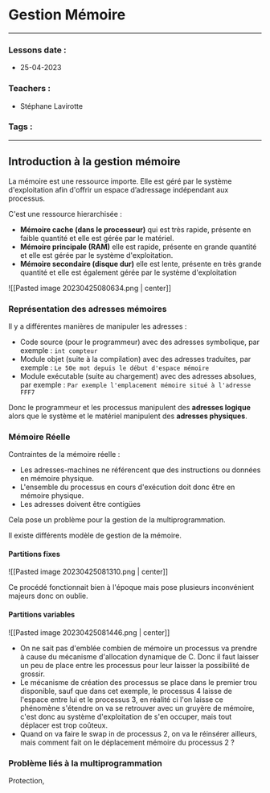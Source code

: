 # Gestion Mémoire
---
### Lessons date :
- 25-04-2023

### Teachers :
- Stéphane Lavirotte

### Tags :


---

## Introduction à la gestion mémoire

La mémoire est une ressource importe.
Elle est géré par le système d'exploitation afin d'offrir un espace d’adressage indépendant aux processus.

C'est une ressource hierarchisée :
- **Mémoire cache (dans le processeur)** qui est très rapide, présente en faible quantité et elle est gérée par le matériel.
- **Mémoire principale (RAM)** elle est rapide, présente en grande quantité et elle est gérée par le système d'exploitation.
- **Mémoire secondaire (disque dur)** elle est lente, présente en très grande quantité et elle est également gérée par le système d'exploitation

![[Pasted image 20230425080634.png | center]]

### Représentation des adresses mémoires

Il y a différentes manières de manipuler les adresses :
- Code source (pour le programmeur) avec des adresses symbolique, par exemple : `int compteur`
- Module objet (suite à la compilation) avec des adresses traduites, par exemple : `Le 50e mot depuis le début d'espace mémoire`
- Module exécutable (suite au chargement) avec des adresses absolues, par exemple : `Par exemple l'emplacement mémoire situé à l'adresse FFF7`

Donc le programmeur et les processus manipulent des **adresses logique** alors que le système et le matériel manipulent des **adresses physiques**.

### Mémoire Réelle

Contraintes de la mémoire réelle :
- Les adresses-machines ne référencent que des instructions ou données en mémoire physique.
- L'ensemble du processus en cours d'exécution doit donc être en mémoire physique.
- Les adresses doivent être contigües

Cela pose un problème pour la gestion de la multiprogrammation.

Il existe différents modèle de gestion de la mémoire.

#### Partitions fixes

![[Pasted image 20230425081310.png | center]]

Ce procédé fonctionnait bien à l'époque mais pose plusieurs inconvénient majeurs donc on oublie.

#### Partitions variables

![[Pasted image 20230425081446.png | center]]

- On ne sait pas d'emblée combien de mémoire un processus va prendre à cause du mécanisme d'allocation dynamique de C. Donc il faut laisser un peu de place entre les processus pour leur laisser la possibilité de grossir.
- Le mécanisme de création des processus se place dans le premier trou disponible, sauf que dans cet exemple, le processus 4 laisse de l'espace entre lui et le processus 3, en réalité ci l'on laisse ce phénomène s'étendre on va se retrouver avec un gruyère de mémoire, c'est donc au système d'exploitation de s'en occuper, mais tout déplacer est trop coûteux.
- Quand on va faire le swap in  de processus 2, on va le réinsérer ailleurs, mais comment fait on le déplacement mémoire du processus 2 ?

### Problème liés à la multiprogrammation

Protection,